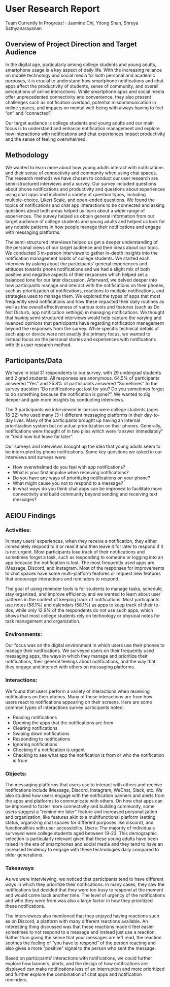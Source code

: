 # User Research Report
Team Currently In Progress! : Jasmine Chi, Yitong Shan, Shreya Sathyanarayanan

## Overview of Project Direction and Target Audience
In the digital age, particularly among college students and young adults, smartphone usage is a key aspect of daily life. With the increasing reliance on mobile technology and social media for both personal and academic purposes, it is crucial to understand how smartphone notifications and chat apps affect the productivity of students, sense of community, and overall perceptions of online interactions. While smartphone apps and social media offer unprecedented connectivity and convenience, they also present challenges such as notification overload, potential miscommunication in online spaces, and impacts on mental well-being with always having to feel “on” and “connected”. 

Our target audience is college students and young adults and our main focus is to understand and enhance notification management and explore how interactions with notifications and chat experiences impact productivity and the sense of feeling overwhelmed.

## Methodology
We wanted to learn more about how young adults interact with notifications and their sense of connectivity and community when using chat spaces. The research methods we have chosen to conduct our user research are semi-structured interviews and a survey. Our survey included questions about phone notifications and productivity and questions about experiences using chat apps and included a variety of question types, including multiple-choice, Likert Scale, and open-ended questions. We found the topics of notifications and chat app interactions to be connected and asking questions about both areas helped us learn about a wider range of experiences. The survey helped us obtain general information from our target audience of college students and young adults and helped us look for any notable patterns in how people manage their notifications and engage with messaging platforms. 

The semi-structured interviews helped us get a deeper understanding of the personal views of our target audience and their ideas about our topic. We conducted 3 in-person interviews to gather in-depth insights into the notification management habits of college students. We started each interview by asking about the participants’ general experiences and attitudes towards phone notifications and we had a slight mix of both positive and negative aspects of their responses which helped set a balanced tone for our later discussion. Afterward, we delved deeper into how participants manage and interact with the notifications on their phones, such as prioritization of notifications, reactions to multiple notifications, and strategies used to manage them. We explored the types of apps that most frequently send notifications and how these impacted their daily routines as well as the overall effectiveness of various tools and features (such as Do Not Disturb, app notification settings) in managing notifications. We thought that having semi-structured interviews would help capture the varying and nuanced opinions that participants have regarding notification management beyond the responses from the survey. While specific technical details of each app or device were not exactly the primary focus, we wanted to instead focus on the personal stories and experiences with notifications with this user research method.

## Participants/Data
We have in total 31 respondents to our survey, with 29 undergrad students and 2 grad students. All responses are anonymous. 64.5% of participants answered “Yes” and 25.8% of participants answered “Sometimes” to the survey question “Do notifications get lost for you? Do you sometimes forget to do something because the notification is gone?”. We wanted to dig deeper and gain more insights by conducting interviews.

The 3 participants we interviewed in-person were college students (ages 18-22) who used many (3+) different messaging platforms in their day-to-day lives. Many of the participants brought up having an internal prioritization system but no actual prioritization on their phones. Generally, notifications were thought of in two piles which were “answer immediately” or “read now but leave for later”.

Our surveys and interviews brought up the idea that young adults seem to be interrupted by phone notifications. Some key questions we asked in our interviews and surveys were:
- How overwhelmed do you feel with app notifications?
- What is your first impulse when receiving notifications?
- Do you have any ways of prioritizing notifications on your phone?
- What might cause you not to respond to a message?
- In what ways do you think chat apps can be improved to facilitate more connectivity and build community beyond sending and receiving text messages?

## AEIOU Findings
### Activities: 
In many users’ experiences, when they receive a notification, they either immediately respond to it or read it and then leave it for later to respond if it is not urgent. Most participants lose track of their notifications and sometimes forget a task, such as responding to someone or logging into an app because the notification is lost. The most frequently used apps are iMessage, Discord, and Instagram. Most of the responses for improvements to chat spaces have some multi-platform features or request new features that encourage interactions and reminders to respond.

The goal of using reminder tools is for students to manage tasks, schedule, stay organized, and improve efficiency and we wanted to learn about user patterns in the context of keeping track of notifications. Most participants use notes (58.1%) and calendars (58.1%) as apps to keep track of their to-dos, while only 12.9% of the respondents do not use such apps, which shows that most college students rely on technology or physical notes for task management and organization. 
### Environments:
Our focus was on the digital environment in which users use their phones to manage their notifications. We surveyed users on their frequently used messaging apps, the ways in which they manage and prioritize their notifications, their general feelings about notifications, and the way that they engage and interact with others on messaging platforms.

### Interactions:
We found that users perform a variety of interactions when receiving notifications on their phones. Many of these interactions are from how users react to notifications appearing on their screens. Here are some common types of interactions survey participants noted: 
- Reading notifications
- Opening the apps that the notifications are from
- Clearing notifications
- Swiping down notifications
- Responding to notifications
- Ignoring notifications
- Checking if a notification is urgent
- Checking to see what app the notification is from or who the notification is from

### Objects:
The messaging platforms that users use to interact with others and receive notifications include iMessage, Discord, Instagram, WeChat, Slack, etc. We also studied how users engage with the notification banners and alerts from the apps and platforms to communicate with others. On how chat apps can be improved to foster more connectivity and building community, some users suggest a "remind me later" feature and increased personalization and organization, like features akin to a multifunctional platform (setting status, organizing chat spaces for different purposes like discord), and functionalities with user accessibility. 
Users:
The majority of individuals surveyed were college students aged between 19-23. This demographic selection is particularly relevant given that these young adults have been raised in the era of smartphones and social media and they tend to have an increased tendency to engage with these technologies daily compared to older generations.

### Takeaways
As we were interviewing, we noticed that participants tend to have different ways in which they prioritize their notifications. In many cases, they saw the notifications but decided that they were too busy to respond at the moment and would come back another time. The level of urgency of the notifications and who they were from was also a large factor in how they prioritized these notifications.

The interviewees also mentioned that they enjoyed having reactions such as on Discord, a platform with many different reactions available. An interesting thing discussed was that these reactions made it feel easier sometimes to not respond to a message and instead just use a reaction. Rather than giving the sense that your messages are left read, the reaction soothes the feeling of “you have to respond” of the person reacting and also gives a more “positive” signal to the person who sent the message.

Based on participants’ interactions with notifications, we could further explore how banners, alerts, and the design of how notifications are displayed can make notifications less of an interruption and more prioritized and further explore the combination of chat apps and notification reminders.
